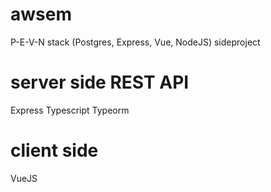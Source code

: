 # awsem
P-E-V-N stack (Postgres, Express, Vue, NodeJS) sideproject

# server side REST API
Express Typescript
Typeorm

# client side
VueJS
